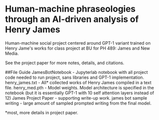 # Human-machine phraseologies through an AI-driven analysis of Henry James

Human-machine social project centered around GPT-1 variant trained on Henry Jame's works for class project at BU for PH 489: James and New Media. 

See the project paper for more notes, details, and citations. 

##File Guide
JamesBotNotebook - Jupyterlab notebook with all project code needed to run project, sans libraries and GPT-1 implementation. 
henry_james.txt - All* collected works of Henry James compiled in a text file.
henry_med.pth - Model weights. Model architecture is specified in the notebook (but it is essentially GPT-1 with 10 self attention layers instead of 12)
James Project Paper - supporting write-up work. 
james bot sample writing - large amount of sampled prompted writing from the final model. 



*most, more details in project paper.
